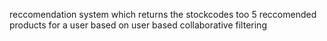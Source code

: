  reccomendation system which returns the stockcodes too 5 reccomended products for a user based on user based collaborative filtering
